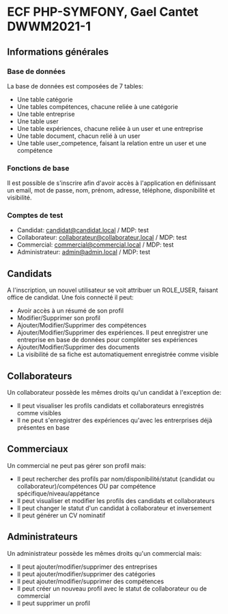 # ECF PHP-SYMFONY, Gael Cantet DWWM2021-1
## Informations générales
### Base de données
La base de données est composées de 7 tables:
* Une table catégorie
* Une tables compétences, chacune reliée à une catégorie
* Une table entreprise
* Une table user
* Une table expériences, chacune reliée à un user et une entreprise
* Une table document, chacun relié à un user
* Une table user_competence, faisant la relation entre un user et une compétence

### Fonctions de base
Il est possible de s'inscrire afin d'avoir accès à l'application en définissant un email, mot de passe, nom, prénom, adresse, téléphone, disponibilité et visibilité.

### Comptes de test
* Candidat: candidat@candidat.local / MDP: test
* Collaborateur: collaborateur@collaborateur.local / MDP: test
* Commercial: commercial@commercial.local / MDP: test
* Administrateur: admin@admin.local / MDP: test

## Candidats
A l'inscription, un nouvel utilisateur se voit attribuer un ROLE_USER, faisant office de candidat.
Une fois connecté il peut:
* Avoir accès à un résumé de son profil
* Modifier/Supprimer son profil
* Ajouter/Modifier/Supprimer des compétences
* Ajouter/Modifier/Supprimer des expériences. Il peut enregistrer une entreprise en base de données pour compléter ses expériences
* Ajouter/Modifier/Supprimer des documents
* La visibilité de sa fiche est automatiquement enregistrée comme visible

## Collaborateurs
Un collaborateur possède les mêmes droits qu'un candidat à l'exception de:
* Il peut visualiser les profils candidats et collaborateurs enregistrés comme visibles
* Il ne peut s'enregistrer des expériences qu'avec les entrerprises déjà présentes en base

## Commerciaux
Un commercial ne peut pas gérer son profil mais:
* Il peut rechercher des profils par nom/disponibilité/statut (candidat ou collaborateur)/compétences OU par compétence spécifique/niveau/appétance
* Il peut visualiser et modifier les profils des candidats et collaborateurs
* Il peut changer le statut d'un candidat à collaborateur et inversement
* Il peut générer un CV nominatif

## Administrateurs
Un administrateur possède les mêmes droits qu'un commercial mais:
* Il peut ajouter/modifier/supprimer des entreprises
* Il peut ajouter/modifier/supprimer des catégories
* Il peut ajouter/modifier/supprimer des compétences
* Il peut créer un nouveau profil avec le statut de collaborateur ou de commercial
* Il peut supprimer un profil
